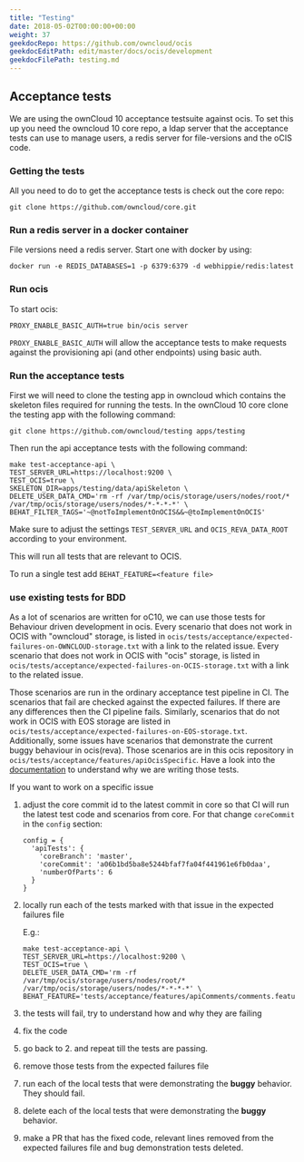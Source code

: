 ```yaml
---
title: "Testing"
date: 2018-05-02T00:00:00+00:00
weight: 37
geekdocRepo: https://github.com/owncloud/ocis
geekdocEditPath: edit/master/docs/ocis/development
geekdocFilePath: testing.md
---
```



## Acceptance tests

We are using the ownCloud 10 acceptance testsuite against ocis. To set this up you need the owncloud 10 core repo, a ldap server that the acceptance tests can use to manage users, a redis server for file-versions and the oCIS code.

### Getting the tests

All you need to do to get the acceptance tests is check out the core repo:
```
git clone https://github.com/owncloud/core.git
```

### Run a redis server in a docker container

File versions need a redis server. Start one with docker by using:

`docker run -e REDIS_DATABASES=1 -p 6379:6379 -d webhippie/redis:latest`

### Run ocis

To start ocis:
```
PROXY_ENABLE_BASIC_AUTH=true bin/ocis server
```

`PROXY_ENABLE_BASIC_AUTH` will allow the acceptance tests to make requests against the provisioning api (and other endpoints) using basic auth.

### Run the acceptance tests
First we will need to clone the testing app in owncloud which contains the skeleton files required for running the tests.
In the ownCloud 10 core clone the testing app with the following command:

```
git clone https://github.com/owncloud/testing apps/testing
```

Then run the api acceptance tests with the  following command:
```
make test-acceptance-api \
TEST_SERVER_URL=https://localhost:9200 \
TEST_OCIS=true \
SKELETON_DIR=apps/testing/data/apiSkeleton \
DELETE_USER_DATA_CMD='rm -rf /var/tmp/ocis/storage/users/nodes/root/* /var/tmp/ocis/storage/users/nodes/*-*-*-*' \
BEHAT_FILTER_TAGS='~@notToImplementOnOCIS&&~@toImplementOnOCIS'
```

Make sure to adjust the settings `TEST_SERVER_URL` and `OCIS_REVA_DATA_ROOT` according to your environment.

This will run all tests that are relevant to OCIS.

To run a single test add `BEHAT_FEATURE=<feature file>`

### use existing tests for BDD

As a lot of scenarios are written for oC10, we can use those tests for Behaviour driven development in ocis.
Every scenario that does not work in OCIS with "owncloud" storage, is listed in `ocis/tests/acceptance/expected-failures-on-OWNCLOUD-storage.txt` with a link to the related issue.
Every scenario that does not work in OCIS with "ocis" storage, is listed in `ocis/tests/acceptance/expected-failures-on-OCIS-storage.txt` with a link to the related issue.

Those scenarios are run in the ordinary acceptance test pipeline in CI. The scenarios that fail are checked against the
expected failures. If there are any differences then the CI pipeline fails.
Similarly, scenarios that do not work in OCIS with EOS storage are listed in `ocis/tests/acceptance/expected-failures-on-EOS-storage.txt`.
Additionally, some issues have scenarios that demonstrate the current buggy behaviour in ocis(reva).
Those scenarios are in this ocis repository in `ocis/tests/acceptance/features/apiOcisSpecific`.
Have a look into the [documentation](https://doc.owncloud.com/server/developer_manual/testing/acceptance-tests.html#writing-scenarios-for-bugs) to understand why we are writing those tests.

If you want to work on a specific issue

1.  adjust the core commit id to the latest commit in core so that CI will run the latest test code and scenarios from core.
    For that change `coreCommit` in the `config` section:

        config = {
          'apiTests': {
            'coreBranch': 'master',
            'coreCommit': 'a06b1bd5ba8e5244bfaf7fa04f441961e6fb0daa',
            'numberOfParts': 6
          }
        }

2.  locally run each of the tests marked with that issue in the expected failures file

    E.g.:
    ```
    make test-acceptance-api \
    TEST_SERVER_URL=https://localhost:9200 \
    TEST_OCIS=true \
    DELETE_USER_DATA_CMD='rm -rf /var/tmp/ocis/storage/users/nodes/root/* /var/tmp/ocis/storage/users/nodes/*-*-*-*' \
    BEHAT_FEATURE='tests/acceptance/features/apiComments/comments.feature:123'
    ```

3.  the tests will fail, try to understand how and why they are failing
4.  fix the code
5.  go back to 2. and repeat till the tests are passing.
6.  remove those tests from the expected failures file
7.  run each of the local tests that were demonstrating the **buggy** behavior. They should fail.
8.  delete each of the local tests that were demonstrating the **buggy** behavior.
9.  make a PR that has the fixed code, relevant lines removed from the expected failures file and bug demonstration tests deleted.

